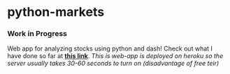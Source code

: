 # python-markets
### Work in Progress
Web app for analyzing stocks using python and dash! Check out what I have done so far at [**this link**](https://python-stock-analyzer.herokuapp.com/). *This is web-app is deployed on heroku so the server usually takes 30-60 seconds to turn on (disadvantage of free teir)*
